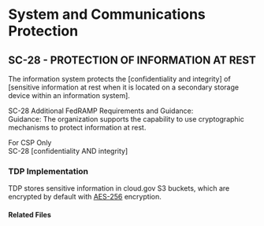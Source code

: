 # System and Communications Protection
## SC-28 - PROTECTION OF INFORMATION AT REST

The information system protects the [confidentiality and integrity] of [sensitive information at rest when it is located on a secondary storage device within an information system].  

SC-28 Additional FedRAMP Requirements and Guidance:  
Guidance: The organization supports the capability to use cryptographic mechanisms to protect information at rest.  

For CSP Only  
SC-28 [confidentiality AND integrity]  

### TDP Implementation

TDP stores sensitive information in cloud.gov S3 buckets, which are encrypted by default with [AES-256](https://www.idera.com/glossary/aes-256-bit-encryption) encryption.
	
#### Related Files

